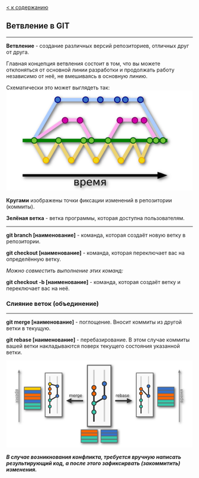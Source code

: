 [< к содержанию](./readme.md)

## Ветвление в GIT

---
**Ветвление** - создание различных версий репозиториев, отличных друг от друга.

Главная концепция ветвления состоит в том, что вы можете отклоняться от основной линии разработки и продолжать работу независимо от неё, не вмешиваясь в основную линию.

Схематически это может выглядеть так:
![branch](./assets/branch.png)


**Кругами** изображены точки фиксации изменений в репозитории (коммиты).

**Зелёная ветка** - ветка программы, которая доступна пользователям.

---

**git branch [наименование]** - команда, которая создаёт новую ветку в репозитории.

**git checkout [наименование]** - команда, которая переключает вас на определённую ветку.

*Можно совместить выполнение этих команд:*

**git checkout -b [наименование]** - команда, которая создаёт ветку и переключает вас на неё.

### **Слияние веток (объединение)**

---
**git merge [наименование]** - поглощение. Вносит коммиты из другой ветки в текущую.

**git rebase [наименование]** - перебазирование. В этом случае коммиты вашей ветки накладываются поверх текущего состояния указанной ветки.

![](./assets/merge_rebase.png)

***В случае возникнования конфликта, требуется вручную написать результирующий код, а после этого зафиксирвать (закоммитить) изменения.***